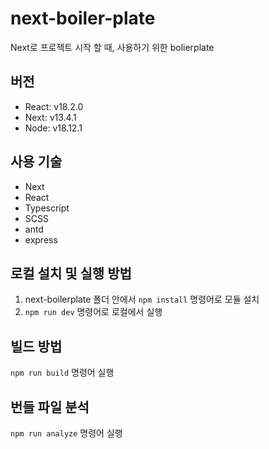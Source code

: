 # next-boiler-plate

Next로 프로젝트 시작 할 때, 사용하기 위한 bolierplate

## 버전

* React: v18.2.0
* Next: v13.4.1
* Node: v18.12.1

## 사용 기술
* Next
* React
* Typescript
* SCSS
* antd
* express

## 로컬 설치 및 실행 방법

1. next-boilerplate 폴더 안에서 `npm install` 명령어로 모듈 설치
2. `npm run dev` 명령어로 로컬에서 실행

## 빌드 방법

`npm run build` 명령어 실행

## 번들 파일 분석

`npm run analyze` 명령어 실행
